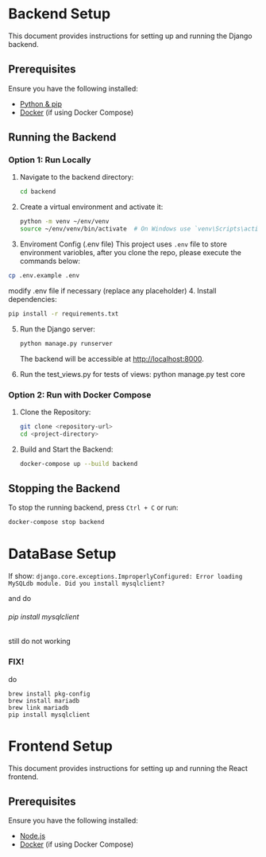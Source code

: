 # Backend Setup

This document provides instructions for setting up and running the Django backend.

## Prerequisites

Ensure you have the following installed:

- [Python & pip](https://www.python.org/)
- [Docker](https://www.docker.com/get-started) (if using Docker Compose)
  

## Running the Backend

### Option 1: Run Locally

1. Navigate to the backend directory:
   ```sh
   cd backend
   ```
2. Create a virtual environment and activate it:
   ```sh
   python -m venv ~/env/venv
   source ~/env/venv/bin/activate  # On Windows use `venv\Scripts\activate`
   ```
3. Enviroment Config (.env file)
This project uses `.env` file to store environment variobles,
after you clone the repo, please execute the commands below:
```bash
cp .env.example .env
```
modify .env file if necessary (replace any placeholder)
4. Install dependencies:
   ```sh
   pip install -r requirements.txt
   ```
5. Run the Django server:
   ```sh
   python manage.py runserver
   ```
   The backend will be accessible at [http://localhost:8000](http://localhost:8000).

6. Run the test_views.py for tests of views:
   python manage.py test core     

### Option 2: Run with Docker Compose

1. Clone the Repository:
   ```sh
   git clone <repository-url>
   cd <project-directory>
   ```
2. Build and Start the Backend:
   ```sh
   docker-compose up --build backend
   ```

## Stopping the Backend
To stop the running backend, press `Ctrl + C` or run:
```sh
docker-compose stop backend
```

# DataBase Setup
If show: 
`django.core.exceptions.ImproperlyConfigured: Error loading MySQLdb module.
Did you install mysqlclient?`

and do
###### pip install mysqlclient
still do not working

### FIX!
do
```aiignore
brew install pkg-config
brew install mariadb
brew link mariadb
pip install mysqlclient
```

# Frontend Setup

This document provides instructions for setting up and running the React frontend.

## Prerequisites

Ensure you have the following installed:

- [Node.js](https://nodejs.org/)
- [Docker](https://www.docker.com/get-started) (if using Docker Compose)

